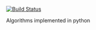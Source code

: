 [![Build Status](https://travis-ci.org/csfulop/algorithms_python.svg?branch=master)](https://travis-ci.org/csfulop/algorithms_python)

Algorithms implemented in python
